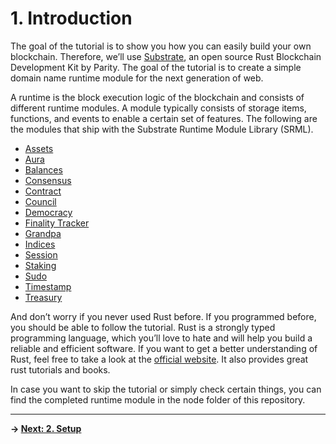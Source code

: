 # 1. Introduction

The goal of the tutorial is to show you how you can easily build your own blockchain. Therefore, we’ll use [Substrate](https://github.com/paritytech/substrate), an open source Rust Blockchain Development Kit by Parity. The goal of the tutorial is to create a simple domain name runtime module for the next generation of web. 

A runtime is the block execution logic of the blockchain and consists of different runtime modules. A module typically consists of storage items, functions, and events to enable a certain set of features. The following are the modules that ship with the Substrate Runtime Module Library (SRML).

* [Assets](https://crates.parity.io/srml_assets/index.html) 
* [Aura](https://crates.parity.io/srml_aura/index.html)  
* [Balances](https://crates.parity.io/srml_balances/index.html) 
* [Consensus](https://crates.parity.io/srml_consensus/index.html) 
* [Contract](https://crates.parity.io/srml_contract/index.html) 
* [Council](https://crates.parity.io/srml_council/index.html) 
* [Democracy]() 
* [Finality Tracker](https://crates.parity.io/srml_democracy/index.html) 
* [Grandpa](https://crates.parity.io/srml_grandpa/index.html) 
* [Indices](https://crates.parity.io/srml_indices/index.html) 
* [Session](https://crates.parity.io/srml_session/index.html) 
* [Staking](https://crates.parity.io/srml_staking/index.html) 
* [Sudo](https://crates.parity.io/srml_sudo/index.html) 
* [Timestamp](https://crates.parity.io/srml_timestamp/index.html) 
* [Treasury](https://crates.parity.io/srml_treasury/index.html) 

And don’t worry if you never used Rust before. If you programmed before, you should be able to follow the tutorial. Rust is a strongly typed programming language, which you’ll love to hate and will help you build a reliable and efficient software. If you want to get a better understanding of Rust, feel free to take a look at the [official website](https://www.rust-lang.org/). It also provides great rust tutorials and books. 

In case you want to skip the tutorial or simply check certain things, you can find the completed runtime module in the node folder of this repository.

---
**-> [Next: 2. Setup](./2_setup.md)**

